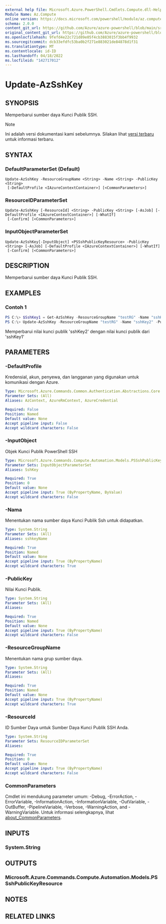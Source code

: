 ```yaml
---
external help file: Microsoft.Azure.PowerShell.Cmdlets.Compute.dll-Help.xml
Module Name: Az.Compute
online version: https://docs.microsoft.com/powershell/module/az.compute/update-azsshkey
schema: 2.0.0
content_git_url: https://github.com/Azure/azure-powershell/blob/main/src/Compute/Compute/help/Update-AzSshKey.md
original_content_git_url: https://github.com/Azure/azure-powershell/blob/main/src/Compute/Compute/help/Update-AzSshKey.md
ms.openlocfilehash: 9fefd4e22c721d89e05f4cb3883015f3bb4f9932
ms.sourcegitcommit: dcb33efdfc53ba0b2f271e883021de84878d1f31
ms.translationtype: MT
ms.contentlocale: id-ID
ms.lasthandoff: 04/18/2022
ms.locfileid: "142717012"
---
```

# Update-AzSshKey

## SYNOPSIS
Memperbarui sumber daya Kunci Publik SSH.

> [!NOTE]
>Ini adalah versi dokumentasi kami sebelumnya. Silakan lihat [versi terbaru](/powershell/module/az.compute/update-azsshkey) untuk informasi terbaru.

## SYNTAX

### DefaultParameterSet (Default)
```
Update-AzSshKey -ResourceGroupName <String> -Name <String> -PublicKey <String>
 [-DefaultProfile <IAzureContextContainer>] [<CommonParameters>]
```

### ResourceIDParameterSet
```
Update-AzSshKey [-ResourceId] <String> -PublicKey <String> [-AsJob] [-DefaultProfile <IAzureContextContainer>] [-WhatIf]
 [-Confirm] [<CommonParameters>]
```

### InputObjectParameterSet
```
Update-AzSshKey[-InputObject] <PSSshPublicKeyResource> -PublicKey <String> [-AsJob] [-DefaultProfile <IAzureContextContainer>] [-WhatIf]
 [-Confirm] [<CommonParameters>]
```

## DESCRIPTION
Memperbarui sumber daya Kunci Publik SSH.

## EXAMPLES

### Contoh 1
```powershell
PS C:\> $SshKey1 = Get-AzSshKey -ResourceGroupName "testRG" -Name "sshKey1"
PS C:\> Update-AzSshKey -ResourceGroupName "testRG" -Name "sshKey2" -PublicKey $SshKey1.publickey

```

Memperbarui nilai kunci publik 'sshKey2' dengan nilai kunci publik dari 'sshKey1'

## PARAMETERS

### -DefaultProfile
Kredensial, akun, penyewa, dan langganan yang digunakan untuk komunikasi dengan Azure.

```yaml
Type: Microsoft.Azure.Commands.Common.Authentication.Abstractions.Core.IAzureContextContainer
Parameter Sets: (All)
Aliases: AzContext, AzureRmContext, AzureCredential

Required: False
Position: Named
Default value: None
Accept pipeline input: False
Accept wildcard characters: False
```

### -InputObject
Objek Kunci Publik PowerShell SSH

```yaml
Type: Microsoft.Azure.Commands.Compute.Automation.Models.PSSshPublicKeyResource
Parameter Sets: InputObjectParameterSet
Aliases: SshKey

Required: True
Position: 0
Default value: None
Accept pipeline input: True (ByPropertyName, ByValue)
Accept wildcard characters: False
```

### -Nama
Menentukan nama sumber daya Kunci Publik Ssh untuk didapatkan.

```yaml
Type: System.String
Parameter Sets: (All)
Aliases: sshkeyName

Required: True
Position: Named
Default value: None
Accept pipeline input: True (ByPropertyName)
Accept wildcard characters: True
```

### -PublicKey
Nilai Kunci Publik.

```yaml
Type: System.String
Parameter Sets: (All)
Aliases:

Required: True
Position: Named
Default value: None
Accept pipeline input: True (ByPropertyName)
Accept wildcard characters: False
```

### -ResourceGroupName
Menentukan nama grup sumber daya.

```yaml
Type: System.String
Parameter Sets: (All)
Aliases:

Required: True
Position: Named
Default value: None
Accept pipeline input: True (ByPropertyName)
Accept wildcard characters: True
```

### -ResourceId
ID Sumber Daya untuk Sumber Daya Kunci Publik SSH Anda.

```yaml
Type: System.String
Parameter Sets: ResourceIDParameterSet
Aliases:

Required: True
Position: 0
Default value: None
Accept pipeline input: True (ByPropertyName)
Accept wildcard characters: False
```

### CommonParameters
Cmdlet ini mendukung parameter umum: -Debug, -ErrorAction, -ErrorVariable, -InformationAction, -InformationVariable, -OutVariable, -OutBuffer, -PipelineVariable, -Verbose, -WarningAction, and -WarningVariable. Untuk informasi selengkapnya, lihat [about_CommonParameters](http://go.microsoft.com/fwlink/?LinkID=113216).

## INPUTS

### System.String

## OUTPUTS

### Microsoft.Azure.Commands.Compute.Automation.Models.PSSshPublicKeyResource

## NOTES

## RELATED LINKS

